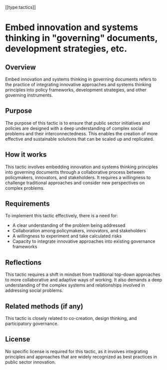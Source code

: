 [[type:tactics]]

# Embed innovation and systems thinking in "governing" documents, development strategies, etc.

## Overview
Embed innovation and systems thinking in governing documents refers to the practice of integrating innovative approaches and systems thinking principles into policy frameworks, development strategies, and other governing instruments.

## Purpose
The purpose of this tactic is to ensure that public sector initiatives and policies are designed with a deep understanding of complex social problems and their interconnectedness. This enables the creation of more effective and sustainable solutions that can be scaled up and replicated.

## How it works
This tactic involves embedding innovation and systems thinking principles into governing documents through a collaborative process between policymakers, innovators, and stakeholders. It requires a willingness to challenge traditional approaches and consider new perspectives on complex problems.

## Requirements
To implement this tactic effectively, there is a need for:

* A clear understanding of the problem being addressed
* Collaboration among policymakers, innovators, and stakeholders
* A willingness to experiment and take calculated risks
* Capacity to integrate innovative approaches into existing governance frameworks

## Reflections
This tactic requires a shift in mindset from traditional top-down approaches to more collaborative and adaptive ways of working. It also demands a deep understanding of the complex systems and relationships involved in addressing social problems.

## Related methods (if any)
This tactic is closely related to co-creation, design thinking, and participatory governance.

## License
No specific license is required for this tactic, as it involves integrating principles and approaches that are widely recognized as best practices in public sector innovation.